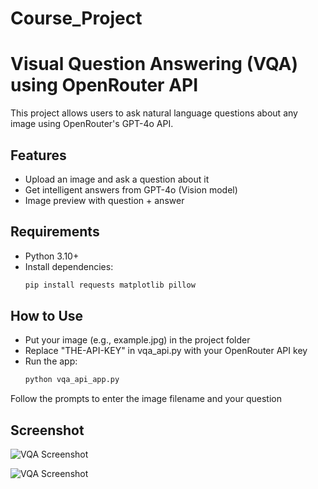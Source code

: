 # Course_Project

# Visual Question Answering (VQA) using OpenRouter API

This project allows users to ask natural language questions about any image using OpenRouter's GPT-4o API.

## Features

- Upload an image and ask a question about it
- Get intelligent answers from GPT-4o (Vision model)
- Image preview with question + answer

## Requirements

- Python 3.10+
- Install dependencies:
  ```bash
  pip install requests matplotlib pillow

## How to Use

- Put your image (e.g., example.jpg) in the project folder
- Replace "THE-API-KEY" in vqa_api.py with your OpenRouter API key
- Run the app:
  ```bash
  python vqa_api_app.py
Follow the prompts to enter the image filename and your question

## Screenshot

![VQA Screenshot](screenshot1.png)

![VQA Screenshot](screenshot2.png)

